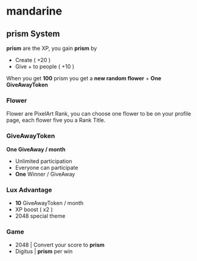 # mandarine 

## prism System
**prism** are the XP, you gain **prism** by
* Create ( +20 )
* Give + to people ( +10 )

When you get **100** prism you get a **new random flower** + **One GiveAwayToken**

### Flower
Flower are PixelArt Rank, you can choose one flower to be on your profile page, each flower five you a Rank Title.

### GiveAwayToken
**One GiveAway / month**
* Unlimited participation
* Everyone can participate
* **One** Winner / GiveAway

### Lux Advantage
* **10** GiveAwayToken / month
* XP boost ( x2 )
* 2048 special theme

### Game
* 2048 | Convert your score to **prism**
* Digitus | **prism** per win

